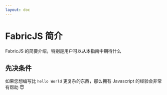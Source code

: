```yaml
---
layout: doc
---
```


# FabricJS 简介

FabricJS 的简要介绍，特别是用户可以从本指南中期待什么

## 先决条件

如果您想编写比 ```hello World``` 更复杂的东西，那么拥有 Javascript 的经验会非常有帮助 😇
